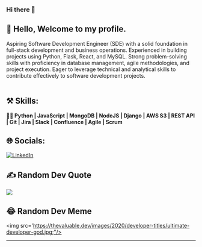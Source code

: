 ### Hi there 👋

<h2>👋 Hello, Welcome to my profile. </h2>
Aspiring Software Development Engineer (SDE) with a solid foundation in full-stack development and business operations. Experienced in building projects using Python, Flask, React, and MySQL. Strong problem-solving skills with proficiency in database management, agile methodologies, and project execution. Eager to leverage technical and analytical skills to contribute effectively to software development projects.<br><br>

## ⚒️ Skills:

<b> 🧑‍💻 Python | JavaScript | MongoDB | NodeJS | Django | AWS S3 | REST API | Git | Jira | Slack | Confluence | Agile | Scrum </b>

## 🌐 Socials:
[![LinkedIn](https://img.shields.io/badge/LinkedIn-%230077B5.svg?logo=linkedin&logoColor=white)](https://www.linkedin.com/in/sarvagyapratap/) 

## ✍️ Random Dev Quote
![](https://quotes-github-readme.vercel.app/api?type=horizontal&theme=radical)

## 😂 Random Dev Meme
<img src='https://thevaluable.dev/images/2020/developer-titles/ultimate-developer-god.jpg;"/>

---
